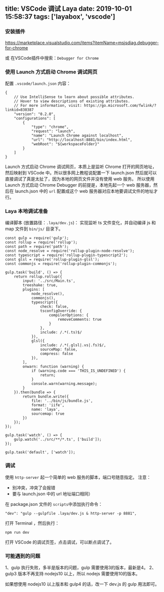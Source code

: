 title: VSCode 调试 Laya
date: 2019-10-01 15:58:37
tags: ['layabox', 'vscode']
---

### 安装插件
https://marketplace.visualstudio.com/items?itemName=msjsdiag.debugger-for-chrome

或 在VSCode插件中搜索：`Debugger for Chrome`

### 使用 Launch 方式启动 Chrome 调试网页
配置 `.vscode/launch.json` 内容：
```
{
    // Use IntelliSense to learn about possible attributes.
    // Hover to view descriptions of existing attributes.
    // For more information, visit: https://go.microsoft.com/fwlink/?linkid=830387
    "version": "0.2.0",
    "configurations": [
        {
            "type": "chrome",
            "request": "launch",
            "name": "Launch Chrome against localhost",
            "url": "http://localhost:8881/bin/index.html",
            "webRoot": "${workspaceFolder}"
        }
    ]
}
```
Launch 方式启动 Chrome 调试网页，本质上是监听 Chrome 打开的网页地址，然后映射到 VSCode 中。所以很多网上教程说配置一下 launch.json 然后就可以直接调试了真是太扯了，因为本地的网页文件并没有使用 web 服务。
所以使用 Launch 方式启动 Chrome Debugger 的前提是，本地先起一个 web 服务器，然后在 launch.json 中的 `url` 配置成这个 web 服务器对应本地要调试文件的地址才行。

### Laya 本地调试准备
编译脚本 (放置路径：`.laya/dev.js`)：
实现监听 ts 文件变化，并自动编译 js 和 map 文件到 `bin/js/` 目录下。
```
const gulp = require('gulp');
const rollup = require('rollup');
const path = require('path');
const node_resolve = require('rollup-plugin-node-resolve');
const typescript = require('rollup-plugin-typescript2');
const glsl = require('rollup-plugin-glsl');
const commonjs = require('rollup-plugin-commonjs');

gulp.task('build', () => {
    return rollup.rollup({
        input: '../src/Main.ts',
        treeshake: true,
        plugins: [
            node_resolve(),
            commonjs(),
            typescript({
                check: false,
                tsconfigOverride: {
                    compilerOptions: {
                        removeComments: true
                    }
                },
                include: /.*(.ts)$/
            }),
            glsl({
                include: /.*(.glsl|.vs|.fs)$/,
                sourceMap: false,
                compress: false
            }),
        ],
        onwarn: function (warning) {
            if (warning.code === 'THIS_IS_UNDEFINED') {
                return;
            }
            console.warn(warning.message);
        }
    }).then(bundle => {
        return bundle.write({
            file: '../bin/js/bundle.js',
            format: 'iife',
            name: 'laya',
            sourcemap: true
        })
    });
});

gulp.task('watch', () => {
    gulp.watch('../src/**/*.ts', ['build']);
});

gulp.task('default', ['watch']);
```

### 调试
使用 `http-server` 起一个简单的 web 服务的脚本，端口号随意指定。
注意：
- 别冲突，冲突了会报错
- 要与 launch.json 中的 url 地址端口相同）

在 package.json 文件的 `scripts`中添加执行命令：
```
"dev": "gulp --gulpfile .laya/dev.js & http-server -p 8881",
```
打开 Terminal ，然后执行：
```
npm run dev
```

打开 VSCode 的调试页签，点击调试，可以断点调试了。

### 可能遇到的问题
1、gulp 执行失败，多半是版本的问题，gulp 需要使用3的版本，最新是4。
2、gulp3 版本不再支持 nodejs10 以上，所以 nodejs 需要使用10的版本。

如果想使用 nodejs10 以上版本和 gulp4 的话，改一下 dev.js 的 gulp 用法即可。